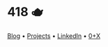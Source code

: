 # 418 🫖

[Blog](https://bespoyasov.me/blog/) • [Projects](https://bespoyasov.me/projects/) • [LinkedIn](https://www.linkedin.com/in/bespoyasov/) • [0+X](https://0x.se/experts/alexander-bespoyasov)

